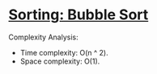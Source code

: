 # [Sorting: Bubble Sort](https://www.hackerrank.com/challenges/ctci-bubble-sort)

Complexity Analysis:
* Time complexity: O(n ^ 2).
* Space complexity: O(1).
